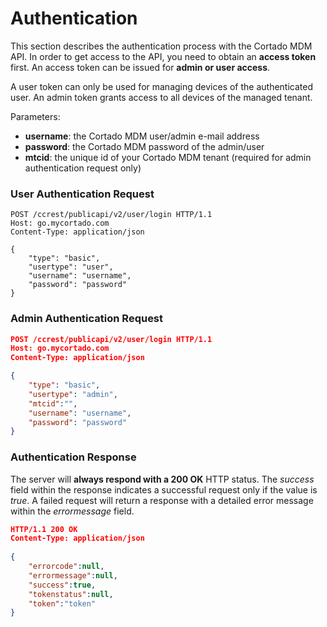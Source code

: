 # Authentication

This section describes the authentication process with the Cortado MDM API. In order to get access to the API, you need to obtain an **access token** first. An access token can be issued for **admin or user access**.

A user token can only be used for managing devices of the authenticated user. An admin token grants access to all devices of the managed tenant.

Parameters:
* **username**: the Cortado MDM user/admin e-mail address
* **password**: the Cortado MDM password of the admin/user
* **mtcid**: the unique id of your Cortado MDM tenant (required for admin authentication request only)

### User Authentication Request

```http
POST /ccrest/publicapi/v2/user/login HTTP/1.1
Host: go.mycortado.com
Content-Type: application/json

{
    "type": "basic",
    "usertype": "user",
    "username": "username",
    "password": "password"
}
```

### Admin Authentication Request

```json
POST /ccrest/publicapi/v2/user/login HTTP/1.1
Host: go.mycortado.com
Content-Type: application/json

{
    "type": "basic",
    "usertype": "admin",
    "mtcid":"",
    "username": "username",
    "password": "password"
}
```

### Authentication Response

The server will **always respond with a 200 OK** HTTP status. The *success* field within the response indicates a successful request only if the value is *true*. A failed request will return a response with a detailed error message within the *errormessage* field.

```json
HTTP/1.1 200 OK
Content-Type: application/json
 
{
    "errorcode":null,
    "errormessage":null,
    "success":true,
    "tokenstatus":null,
    "token":"token"
}
```
